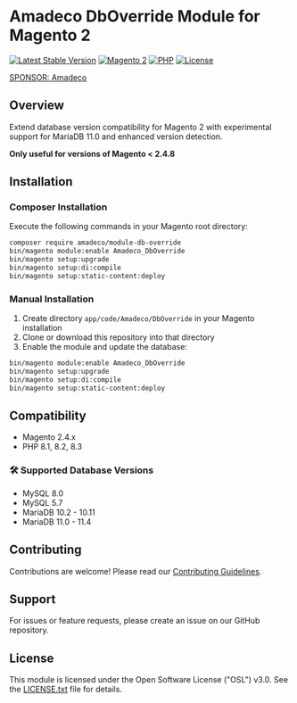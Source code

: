 # Amadeco DbOverride Module for Magento 2

[![Latest Stable Version](https://img.shields.io/github/v/release/Amadeco/magento2-db-override)](https://github.com/Amadeco/magento2-db-override/releases)
[![Magento 2](https://img.shields.io/badge/Magento-2.4.x-brightgreen.svg)](https://magento.com)
[![PHP](https://img.shields.io/badge/PHP-8.1|8.2|8.3-blue.svg)](https://www.php.net)
[![License](https://img.shields.io/github/license/Amadeco/magento2-db-override)](https://github.com/Amadeco/magento2-db-override/blob/main/LICENSE)

[SPONSOR: Amadeco](https://www.amadeco.fr)

## Overview

Extend database version compatibility for Magento 2 with experimental support for MariaDB 11.0 and enhanced version detection.

**Only useful for versions of Magento < 2.4.8**

## Installation

### Composer Installation

Execute the following commands in your Magento root directory:

```bash
composer require amadeco/module-db-override
bin/magento module:enable Amadeco_DbOverride
bin/magento setup:upgrade
bin/magento setup:di:compile
bin/magento setup:static-content:deploy
```

### Manual Installation

1. Create directory `app/code/Amadeco/DbOverride` in your Magento installation
2. Clone or download this repository into that directory
3. Enable the module and update the database:

```bash
bin/magento module:enable Amadeco_DbOverride
bin/magento setup:upgrade
bin/magento setup:di:compile
bin/magento setup:static-content:deploy
```

## Compatibility

- Magento 2.4.x
- PHP 8.1, 8.2, 8.3

### 🛠 Supported Database Versions

- MySQL 8.0
- MySQL 5.7
- MariaDB 10.2 - 10.11
- MariaDB 11.0 - 11.4

## Contributing

Contributions are welcome! Please read our [Contributing Guidelines](CONTRIBUTING.md).

## Support

For issues or feature requests, please create an issue on our GitHub repository.

## License

This module is licensed under the Open Software License ("OSL") v3.0. See the [LICENSE.txt](LICENSE.txt) file for details.
